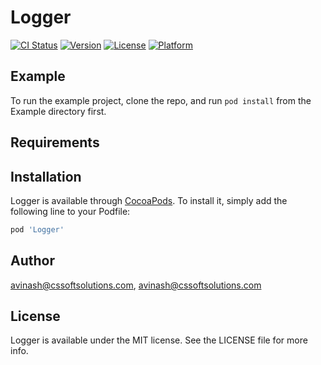 # Logger

[![CI Status](https://img.shields.io/travis/avinash@cssoftsolutions.com/Logger.svg?style=flat)](https://travis-ci.org/avinash@cssoftsolutions.com/Logger)
[![Version](https://img.shields.io/cocoapods/v/Logger.svg?style=flat)](https://cocoapods.org/pods/Logger)
[![License](https://img.shields.io/cocoapods/l/Logger.svg?style=flat)](https://cocoapods.org/pods/Logger)
[![Platform](https://img.shields.io/cocoapods/p/Logger.svg?style=flat)](https://cocoapods.org/pods/Logger)

## Example

To run the example project, clone the repo, and run `pod install` from the Example directory first.

## Requirements

## Installation

Logger is available through [CocoaPods](https://cocoapods.org). To install
it, simply add the following line to your Podfile:

```ruby
pod 'Logger'
```

## Author

avinash@cssoftsolutions.com, avinash@cssoftsolutions.com

## License

Logger is available under the MIT license. See the LICENSE file for more info.
